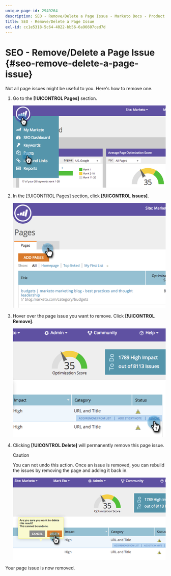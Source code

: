 ```yaml
---
unique-page-id: 2949264
description: SEO - Remove/Delete a Page Issue - Marketo Docs - Product Documentation
title: SEO - Remove/Delete a Page Issue
exl-id: cc1e5318-5c64-4022-bb56-6a96607ced7d
---
```

# SEO - Remove/Delete a Page Issue {#seo-remove-delete-a-page-issue}

Not all page issues might be useful to you. Here's how to remove one.

1. Go to the **[!UICONTROL Pages]** section.

   ![](assets/image2014-9-18-14-3a0-3a16.png)

1. In the [!UICONTROL Pages] section, click **[!UICONTROL Issues]**.

   ![](assets/image2014-9-18-14-3a0-3a30.png)

1. Hover over the page issue you want to remove. Click **[!UICONTROL Remove]**.

   ![](assets/image2014-9-18-14-3a0-3a38.png)

1. Clicking **[!UICONTROL Delete]** will permanently remove this page issue.

   >[!CAUTION]
   >
   >You can not undo this action. Once an issue is removed, you can rebuild the issues by removing the page and adding it back in.

   ![](assets/image2014-9-18-14-3a1-3a28.png)

Your page issue is now removed.
